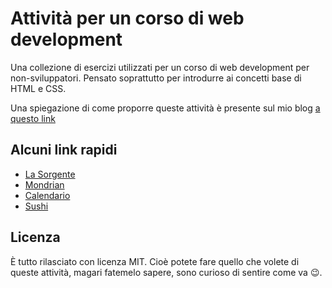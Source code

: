 # Attività per un corso di web development

Una collezione di esercizi utilizzati per un corso di web development per non-sviluppatori. Pensato soprattutto per introdurre ai concetti base di HTML e CSS.

Una spiegazione di come proporre queste attività è presente sul mio blog [a questo link](https://omote.bonano.me/2021/04/14/appunti-per-un-corso-di-web-development/)


## Alcuni link rapidi

- [La Sorgente](https://gbonanome.github.io/webdev-activities/sorgente/)
- [Mondrian](https://gbonanome.github.io/webdev-activities/mondrian/mondrian.html)
- [Calendario](https://gbonanome.github.io/webdev-activities/calendario/calendario.html)
- [Sushi](https://gbonanome.github.io/webdev-activities/sushi/soluzione/sushi.html)


## Licenza

È tutto rilasciato con licenza MIT. Cioè potete fare quello che volete di queste attività, magari fatemelo sapere, sono curioso di sentire come va 😉.